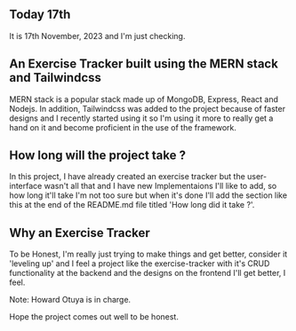 ## Today 17th
It is 17th November, 2023 and I'm just checking.

## An Exercise Tracker built using the MERN stack and Tailwindcss

MERN stack is a popular stack made up of MongoDB, Express, React and Nodejs. In addition, Tailwindcss was added to the project because of faster designs and I recently started using it so I'm using it more to really get a hand on it and become proficient in the use of the framework.

## How long will the project take ?

In this project, I have already created an exercise tracker but the user-interface wasn't all that and I have new Implementaions I'll like to add, so how long it'll take I'm not too sure but when it's done I'll add the section like this at the end of the README.md file titled 'How long did it take ?'.

## Why an Exercise Tracker

To be Honest, I'm really just trying to make things and get better, consider it 'leveling up' and I feel a project like the exercise-tracker with it's CRUD functionality at the backend and the designs on the frontend I'll get better, I feel.

Note: Howard Otuya is in charge.

Hope the project comes out well to be honest.